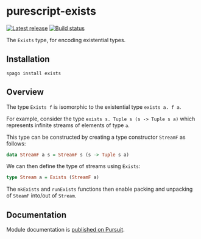 # purescript-exists

[![Latest release](http://img.shields.io/github/release/purescript/purescript-exists.svg)](https://github.com/purescript/purescript-exists/releases)
[![Build status](https://github.com/purescript/purescript-exists/workflows/CI/badge.svg?branch=master)](https://github.com/purescript/purescript-exists/actions?query=workflow%3ACI+branch%3Amaster)

The `Exists` type, for encoding existential types.

## Installation

```
spago install exists
```

## Overview

The type `Exists f` is isomorphic to the existential type `exists a. f a`.

For example, consider the type `exists s. Tuple s (s -> Tuple s a)` which represents infinite streams of elements of type `a`.

This type can be constructed by creating a type constructor `StreamF` as follows:

```purescript
data StreamF a s = StreamF s (s -> Tuple s a)
```

We can then define the type of streams using `Exists`:

```purescript
type Stream a = Exists (StreamF a)
```

The `mkExists` and `runExists` functions then enable packing and unpacking of `SteamF` into/out of `Stream`.

## Documentation

Module documentation is [published on Pursuit](http://pursuit.purescript.org/packages/purescript-exists).
